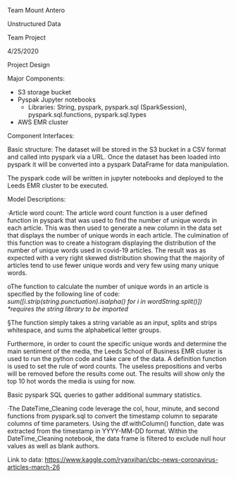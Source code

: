 Team Mount Antero

Unstructured Data

Team Project

4/25/2020

Project Design

Major Components:

- S3 storage bucket
- Pyspak Jupyter notebooks
  - Libraries: String, pyspark, pyspark.sql (SparkSession), pyspark.sql.functions, pyspark.sql.types
- AWS EMR cluster

Component Interfaces:

Basic structure: The dataset will be stored in the S3 bucket in a CSV format and called into pyspark via a URL. Once the dataset has been loaded into pyspark it will be converted into a pyspark DataFrame for data manipulation.

The pyspark code will be written in jupyter notebooks and deployed to the Leeds EMR cluster to be executed.

Model Descriptions:

·Article word count: The article word count function is a user defined function in pyspark that was used to find the number of unique words in each article. This was then used to generate a new column in the data set that displays the number of unique words in each article. The culmination of this function was to create a histogram displaying the distribution of the number of unique words used in covid-19 articles. The result was as expected with a very right skewed distribution showing that the majority of articles tend to use fewer unique words and very few using many unique words.

oThe function to calculate the number of unique words in an article is specified by the following line of code: _sum([i.strip(string.punctuation).isalpha() for i in wordString.split()]) \*requires the string library to be imported_

§The function simply takes a string variable as an input, splits and strips whitespace, and sums the alphabetical letter groups.

Furthermore, in order to count the specific unique words and determine the main sentiment of the media, the Leeds School of Business EMR cluster is used to run the python code and take care of the data. A definition function is used to set the rule of word counts. The useless prepositions and verbs will be removed before the results come out. The results will show only the top 10 hot words the media is using for now.

Basic pyspark SQL queries to gather additional summary statistics.

·The DateTime\_Cleaning code leverage the col, hour, minute, and second functions from pyspark.sql to convert the timestamp column to separate columns of time parameters. Using the df.withColumn() function, date was extracted from the timestamp in YYYY-MM-DD format. Within the DateTime\_Cleaning notebook, the data frame is filtered to exclude null hour values as well as blank authors.

Link to data: https://www.kaggle.com/ryanxjhan/cbc-news-coronavirus-articles-march-26
